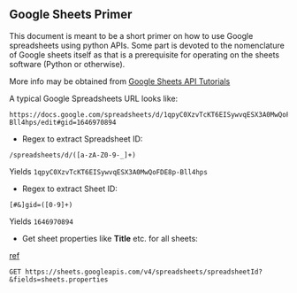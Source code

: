 ## Google Sheets Primer

This document is meant to be a short primer on how to use Google spreadsheets using python APIs. 
Some part is devoted to the nomenclature of Google sheets itself as that is a prerequisite for operating
on the sheets software (Python or otherwise).

More info may be obtained from [Google Sheets API Tutorials](https://developers.google.com/sheets/api/guides/concepts)

A typical Google Spreadsheets URL looks like:

```
https://docs.google.com/spreadsheets/d/1qpyC0XzvTcKT6EISywvqESX3A0MwQoFDE8p-Bll4hps/edit#gid=1646970894
```

* Regex to extract Spreadsheet ID: 

```
/spreadsheets/d/([a-zA-Z0-9-_]+)
```

Yields `1qpyC0XzvTcKT6EISywvqESX3A0MwQoFDE8p-Bll4hps`

* Regex to extract Sheet ID:

```
[#&]gid=([0-9]+)
```

Yields `1646970894`

* Get sheet properties like __Title__ etc. for all sheets:

[ref](https://developers.google.com/sheets/api/samples/sheet#determine_sheet_id_and_other_properties)

```
GET https://sheets.googleapis.com/v4/spreadsheets/spreadsheetId?&fields=sheets.properties
```
